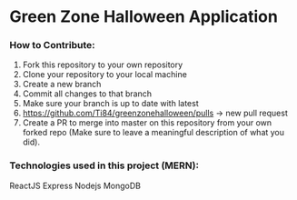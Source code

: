 # Green Zone Halloween Application

### How to Contribute:
1. Fork this repository to your own repository
2. Clone your repository to your local machine
3. Create a new branch
4. Commit all changes to that branch
5. Make sure your branch is up to date with latest
6. https://github.com/Ti84/greenzonehalloween/pulls -> new pull request
7. Create a PR to merge into master on this repository from your own forked repo (Make sure to leave a meaningful description of what you did).


### Technologies used in this project (MERN):
ReactJS
Express
Nodejs
MongoDB